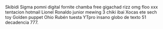 Skibidi Sigma pomni digital fornite chamba free gigachad rizz omg floo xxx tentacion hotmail Lionel Ronaldo junior mewing 3 chiki ibai Xocas ete sech toy Golden puppet Ohio Rubén tuesta YTpro insano globo de texto 51 decadencia 777.
